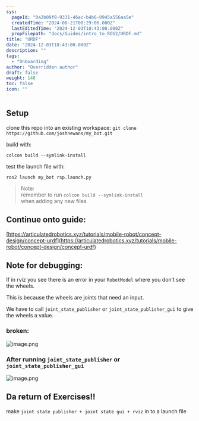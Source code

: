 ```yaml
---
sys:
  pageId: "0a2b09f8-9331-46ac-b4b6-0945a556aa5e"
  createdTime: "2024-08-21T00:29:00.000Z"
  lastEditedTime: "2024-12-03T18:43:00.000Z"
  propFilepath: "docs/Guides/intro_to_ROS2/URDF.md"
title: "URDF"
date: "2024-12-03T18:43:00.000Z"
description: ""
tags:
  - "Onboarding"
author: "Overridden author"
draft: false
weight: 148
toc: false
icon: ""
---
```


## Setup

clone this repo into an existing workspace:
`git clone https://github.com/joshnewans/my_bot.git`

build with:

`colcon build --symlink-install`

test the launch file with:

`ros2 launch my_bot rsp.launch.py`

> Note:  
> remember to run `colcon build --symlink-install`  
> when adding any new files

## Continue onto guide:

[https://articulatedrobotics.xyz/tutorials/mobile-robot/concept-design/concept-urdf](https://articulatedrobotics.xyz/tutorials/mobile-robot/concept-design/concept-urdf)

## Note for debugging:

If in rviz you see there is an error in your `RobotModel` where you don’t see the wheels.

This is because the wheels are joints that need an input. 

We have to call `joint_state_publisher` or `joint_state_publisher_gui` to give the wheels a value.

### broken:

![image.png](https://prod-files-secure.s3.us-west-2.amazonaws.com/d518164a-d88e-44d1-a4ee-3adb3bd8bce0/96a1d089-1f17-4dbf-8563-f2aef56a4d37/image.png?X-Amz-Algorithm=AWS4-HMAC-SHA256&X-Amz-Content-Sha256=UNSIGNED-PAYLOAD&X-Amz-Credential=ASIAZI2LB4667GSPL6R2%2F20250217%2Fus-west-2%2Fs3%2Faws4_request&X-Amz-Date=20250217T150806Z&X-Amz-Expires=3600&X-Amz-Security-Token=IQoJb3JpZ2luX2VjEE8aCXVzLXdlc3QtMiJIMEYCIQDw5TRKtk85W61jcsw5upakos8xeZuIQ83lSSJph1q7WgIhALI%2B0%2Bty3DapL%2BaxndQNuMZIS0wLxFKvgOOc0%2BX38mAfKv8DCHgQABoMNjM3NDIzMTgzODA1IgyAv8ttjo0FvEG9F40q3AMhuThRbTtgW7%2BMoy26BlRvWXGoMUC6vdRNPkhM%2FUAHrD315EDJ8f2oCLHlXknKMTkhzSARab1shcf6a6irMb6GHmydecN0yuRREY%2BLDpkGl0wH4fXwj5%2FrcPVAVdBJNeE%2Fns4mxbZK6yUzCJH4DBiKdvsR6EIY1NZ5BKvimUl4B5W6YM27Trz%2FzXbLb5uhx98ixVYQ0ylHfbpOH37%2Bc0H1cO4UQ7qV%2FaRDkxmDkLOCU%2FO2Z4m6S1cmImfN%2B4fhuREyzZT3vUfDMtI5LObeXvFkuGdlwAQab3l%2FxNed5ka4R%2BQ1C%2BIvXUZLeX6MISh9BDZPBGROhEceZkTDgiY2JCXRsr3BQ2N3Nl1xhhWu1mqMcHMiUMmWoOSY4RU%2F0bHcpQQAzcyrqrF7brF9nHKlFPQdQw1bRSi%2F%2BJSIWLEDt4TNAmxtLXHTqz%2BgEc2iRwxJcIXN99hcuxpIijI5bczs05ngTHS7D%2B%2FsXQhidBc1e3zXMBebBEkBn8bvN%2Bx7lhn2fr1eP7OIdQbfg1U%2FCk1OwT0bOnf2UAxdLUi9uKxvZpiwNl9pEANnAZJXrIvlnia0PjsDiuxIPw%2FgnmqSNlEG%2Far3E3elby9mgpZY%2Bh84pd1Evt8e3s3VJem4p9rxajD3lc29BjqkAYi5BLi1xcMwhHZyMSSeVdo3rJE%2BLgbAf6Dj0VHtNz1kQQvX1Ss2wCjVgl7NqGyWvOY99OS6hK0uYCXQT31pmcJaqxGN33RAdzLv7h0nE8Rs06KeiA3MHJTDo3gh4%2F6q3BS2GzveCDkLOunenXibPVNlCW89%2BysEU1zHlNF62oYckKtIN%2FQEhVYbn12hEAl1MnlK1es1eA8eYAhTSGG8nAkfbyxM&X-Amz-Signature=589e1284a6067fa5cfbf14ebf8cc37c31513d19f7e50d2cf4be25e4a9e3958b8&X-Amz-SignedHeaders=host&x-id=GetObject)

### After running `joint_state_publisher` or `joint_state_publisher_gui`

![image.png](https://prod-files-secure.s3.us-west-2.amazonaws.com/d518164a-d88e-44d1-a4ee-3adb3bd8bce0/130c99c7-1b0b-4031-9953-844fc3950ff4/image.png?X-Amz-Algorithm=AWS4-HMAC-SHA256&X-Amz-Content-Sha256=UNSIGNED-PAYLOAD&X-Amz-Credential=ASIAZI2LB4667GSPL6R2%2F20250217%2Fus-west-2%2Fs3%2Faws4_request&X-Amz-Date=20250217T150806Z&X-Amz-Expires=3600&X-Amz-Security-Token=IQoJb3JpZ2luX2VjEE8aCXVzLXdlc3QtMiJIMEYCIQDw5TRKtk85W61jcsw5upakos8xeZuIQ83lSSJph1q7WgIhALI%2B0%2Bty3DapL%2BaxndQNuMZIS0wLxFKvgOOc0%2BX38mAfKv8DCHgQABoMNjM3NDIzMTgzODA1IgyAv8ttjo0FvEG9F40q3AMhuThRbTtgW7%2BMoy26BlRvWXGoMUC6vdRNPkhM%2FUAHrD315EDJ8f2oCLHlXknKMTkhzSARab1shcf6a6irMb6GHmydecN0yuRREY%2BLDpkGl0wH4fXwj5%2FrcPVAVdBJNeE%2Fns4mxbZK6yUzCJH4DBiKdvsR6EIY1NZ5BKvimUl4B5W6YM27Trz%2FzXbLb5uhx98ixVYQ0ylHfbpOH37%2Bc0H1cO4UQ7qV%2FaRDkxmDkLOCU%2FO2Z4m6S1cmImfN%2B4fhuREyzZT3vUfDMtI5LObeXvFkuGdlwAQab3l%2FxNed5ka4R%2BQ1C%2BIvXUZLeX6MISh9BDZPBGROhEceZkTDgiY2JCXRsr3BQ2N3Nl1xhhWu1mqMcHMiUMmWoOSY4RU%2F0bHcpQQAzcyrqrF7brF9nHKlFPQdQw1bRSi%2F%2BJSIWLEDt4TNAmxtLXHTqz%2BgEc2iRwxJcIXN99hcuxpIijI5bczs05ngTHS7D%2B%2FsXQhidBc1e3zXMBebBEkBn8bvN%2Bx7lhn2fr1eP7OIdQbfg1U%2FCk1OwT0bOnf2UAxdLUi9uKxvZpiwNl9pEANnAZJXrIvlnia0PjsDiuxIPw%2FgnmqSNlEG%2Far3E3elby9mgpZY%2Bh84pd1Evt8e3s3VJem4p9rxajD3lc29BjqkAYi5BLi1xcMwhHZyMSSeVdo3rJE%2BLgbAf6Dj0VHtNz1kQQvX1Ss2wCjVgl7NqGyWvOY99OS6hK0uYCXQT31pmcJaqxGN33RAdzLv7h0nE8Rs06KeiA3MHJTDo3gh4%2F6q3BS2GzveCDkLOunenXibPVNlCW89%2BysEU1zHlNF62oYckKtIN%2FQEhVYbn12hEAl1MnlK1es1eA8eYAhTSGG8nAkfbyxM&X-Amz-Signature=d68514df3151620024d7cc41b8605b01747ff0c97aac0f24cbe8da979becfcac&X-Amz-SignedHeaders=host&x-id=GetObject)

## Da return of Exercises!!

make `joint state publisher + joint state gui + rviz` in to a launch file

